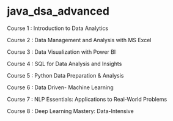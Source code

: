 # java_dsa_advanced

Course 1 : Introduction to Data Analytics

Course 2 : Data Management and Analysis with MS Excel

Course 3 : Data Visualization with Power BI

Course 4 : SQL for Data Analysis and Insights

Course 5 : Python Data Preparation & Analysis

Course 6 : Data Driven- Machine Learning

Course 7 : NLP Essentials: Applications to Real-World Problems

Course 8 : Deep Learning Mastery: Data-Intensive
